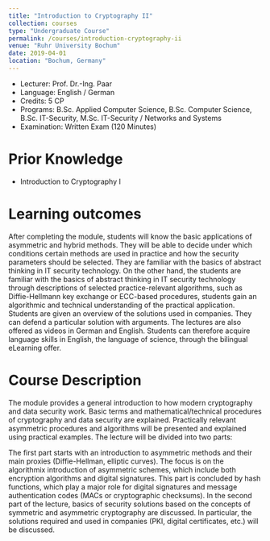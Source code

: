 ```yaml
---
title: "Introduction to Cryptography II"
collection: courses
type: "Undergraduate Course"
permalink: /courses/introduction-cryptography-ii
venue: "Ruhr University Bochum"
date: 2019-04-01
location: "Bochum, Germany"
---
```


* Lecturer: Prof. Dr.-Ing. Paar
* Language: English / German
* Credits: 5 CP
* Programs: B.Sc. Applied Computer Science, B.Sc. Computer Science, B.Sc. IT-Security, M.Sc. IT-Security / Networks and Systems
* Examination: Written Exam (120 Minutes)

Prior Knowledge
=====

* Introduction to Cryptography I

Learning outcomes
=====

After completing the module, students will know the basic applications of asymmetric and hybrid methods. 
They will be able to decide under which conditions certain methods are used in practice and how the security parameters should be selected. 
They are familiar with the basics of abstract thinking in IT security technology. 
On the other hand, the students are familiar with the basics of abstract thinking in IT security technology through descriptions of selected practice-relevant algorithms, such as Diffie-Hellmann key exchange or ECC-based procedures, students gain an algorithmic and technical understanding of the practical application. 
Students are given an overview of the solutions used in companies.
They can defend a particular solution with arguments. 
The lectures are also offered as videos in German and English. 
Students can therefore acquire language skills in English, the language of science, through the bilingual eLearning offer.


Course Description
======

The module provides a general introduction to how modern cryptography and data security work.
Basic terms and mathematical/technical procedures of cryptography and data security are explained.
Practically relevant asymmetric procedures and algorithms will be presented and explained using practical examples.
The lecture will be divided into two parts:

The first part starts with an introduction to asymmetric methods and their main proxies (Diffie-Hellman, elliptic curves).
The focus is on the algorithmix introduction of asymmetric schemes, which include both encryption algorithms and digital signatures.
This part is concluded by hash functions, which play a major role for digital signatures and message authentication codes (MACs or cryptographic checksums).
In the second part of the lecture, basics of security solutions based on the concepts of symmetric and asymmetric cryptography are discussed.
In particular, the solutions required and used in companies (PKI, digital certificates, etc.) will be discussed.
